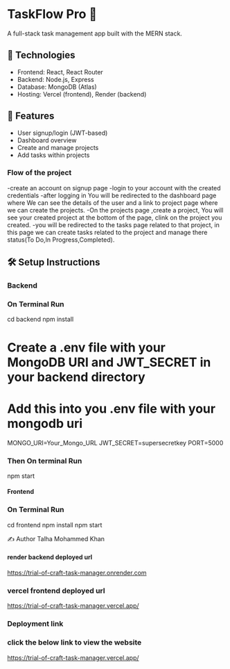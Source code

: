 # TaskFlow Pro 📝

A full-stack task management app built with the MERN stack.

## 🔧 Technologies

- Frontend: React, React Router
- Backend: Node.js, Express
- Database: MongoDB (Atlas)
- Hosting: Vercel (frontend), Render (backend)

## 🚀 Features

- User signup/login (JWT-based)
- Dashboard overview
- Create and manage projects
- Add tasks within projects

### Flow of the project

-create an account on signup page
-login to your account with the created credentials
-after logging in You will be redirected to the dashboard page where We can see the details of the user and a link to project page where we can create the projects.
-On the projects page ,create a project, You will see your created project at the bottom of the page, clink on the project you created.
-you will be redirected to the tasks page related to that project, in this page we can create tasks related to the project and manage there status(To Do,In Progress,Completed).

## 🛠️ Setup Instructions

### Backend

### On Terminal Run

cd backend
npm install

# Create a .env file with your MongoDB URI and JWT_SECRET in your backend directory

# Add this into you .env file with your mongodb uri

MONGO_URI=Your_Mongo_URL
JWT_SECRET=supersecretkey
PORT=5000

### Then On terminal Run

npm start

#### Frontend

### On Terminal Run

cd frontend
npm install
npm start

✍️ Author
Talha Mohammed Khan

#### render backend deployed url

https://trial-of-craft-task-manager.onrender.com

### vercel frontend deployed url

https://trial-of-craft-task-manager.vercel.app/

### Deployment link

### click the below link to view the website

https://trial-of-craft-task-manager.vercel.app/
